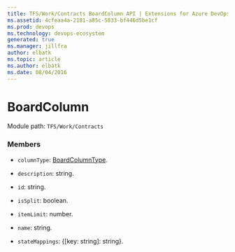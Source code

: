```yaml
---
title: TFS/Work/Contracts BoardColumn API | Extensions for Azure DevOps Services
ms.assetid: 4cfeaa4a-2181-a85c-5833-bf446d5be1cf
ms.prod: devops
ms.technology: devops-ecosystem
generated: true
ms.manager: jillfra
author: elbatk
ms.topic: article
ms.author: elbatk
ms.date: 08/04/2016
---
```


# BoardColumn

Module path: `TFS/Work/Contracts`


### Members

* `columnType`: [BoardColumnType](../../../TFS/Work/Contracts/BoardColumnType.md). 

* `description`: string. 

* `id`: string. 

* `isSplit`: boolean. 

* `itemLimit`: number. 

* `name`: string. 

* `stateMappings`: {[key: string]: string}. 

